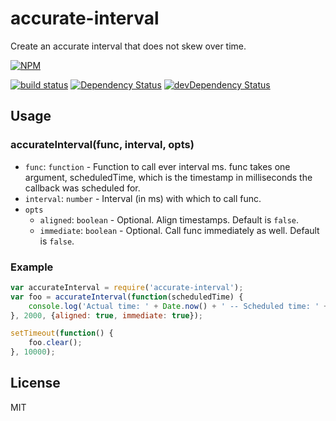# accurate-interval

Create an accurate interval that does not skew over time.

[![NPM](https://nodei.co/npm/accurate-interval.png)](https://nodei.co/npm/accurate-interval/)

[![build status](https://secure.travis-ci.org/klyngbaek/accurate-interval.png)](http://travis-ci.org/klyngbaek/accurate-interval)
[![Dependency Status](https://david-dm.org/klyngbaek/accurate-interval.svg)](https://david-dm.org/klyngbaek/accurate-interval)
[![devDependency Status](https://david-dm.org/klyngbaek/accurate-interval/dev-status.svg)](https://david-dm.org/klyngbaek/accurate-interval#info=devDependencies)

## Usage

### accurateInterval(func, interval, opts)

- `func`: `function` - Function to call ever interval ms. func takes one argument, scheduledTime, which is the timestamp in milliseconds the callback was scheduled for.
- `interval`: `number` - Interval (in ms) with which to call func.
- `opts`
    - `aligned`: `boolean` - Optional. Align timestamps. Default is `false`.
    - `immediate`: `boolean` - Optional. Call func immediately as well.  Default is `false`.

### Example

```javascript
var accurateInterval = require('accurate-interval');
var foo = accurateInterval(function(scheduledTime) {
    console.log('Actual time: ' + Date.now() + ' -- Scheduled time: ' + scheduledTime);
}, 2000, {aligned: true, immediate: true});

setTimeout(function() {
    foo.clear();
}, 10000);
```

## License
MIT
